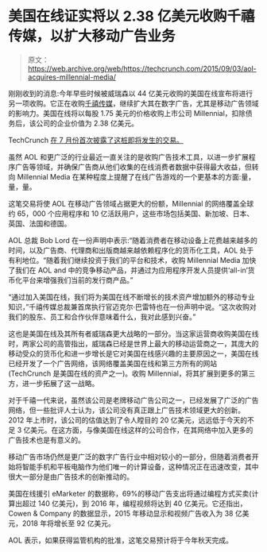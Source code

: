 # 美国在线证实将以 2.38 亿美元收购千禧传媒，以扩大移动广告业务

> 原文：<https://web.archive.org/web/https://techcrunch.com/2015/09/03/aol-acquires-millennial-media/>

刚刚收到的消息:今年早些时候被威瑞森以 44 亿美元收购的美国在线宣布将进行另一项收购。它正在收购[千禧传媒](https://web.archive.org/web/20230306024852/http://www.businesswire.com/news/home/20150903005064/en/AOL-Deepen-Programmatic-Leadership-Agreement-Acquire-Millennial)，继续扩大其在数字广告，尤其是移动广告领域的影响力。美国在线将以每股 1.75 美元的价格收购上市公司 Millennial，扣除债务后，该公司的企业价值为 2.38 亿美元。

TechCrunch [在 7 月份首次披露了这桩即将发生的交易。](https://web.archive.org/web/20230306024852/https://techcrunch.com/2015/07/08/millennial-verizon-aol/#.zewlyd:0ZYE)

虽然 AOL 和更广泛的行业最近一直关注的是收购广告技术工具，以进一步扩展程序广告等领域，并确保广告商从他们收集的在线消费者数据中获得最大收益，但转向 Millennial Media 在某种程度上提醒了在线广告游戏的一个更基本的方面:量，量，量。

这笔交易将使 AOL 在移动广告领域占据更大的份额，Millennial 的网络覆盖全球约 65，000 个应用程序和 10 亿活跃用户，这些市场包括美国、新加坡、日本、英国、法国和德国。

AOL 总裁 Bob Lord 在一份声明中表示:“随着消费者在移动设备上花费越来越多的时间，以及广告商、代理商和出版商越来越依赖程序化的货币化工具，AOL 处于有利地位。“随着我们继续投资于我们的平台和技术，收购 Millennial Media 加快了我们在 AOL and 中的竞争移动产品，并通过为应用程序开发人员提供‘all-in’货币化平台来增强我们当前的发行商产品。”

“通过加入美国在线，我们将为美国在线不断增长的技术资产增加额外的移动专业知识，”千禧传媒总裁兼首席执行官迈克尔·巴雷特也在一份声明中说。“这次收购对我们的股东、员工和合作伙伴意味着什么，我对此感到兴奋。”

这也是美国在线及其所有者威瑞森更大战略的一部分。当这家运营商收购美国在线时，两家公司的高管指出，威瑞森已经是世界上最大的移动运营商之一，其庞大的移动受众的货币化和进一步增长是它对美国在线感兴趣的主要原因之一，美国在线已经开发了一个广告网络，该网络覆盖美国在线和第三方所有的网站(TechCrunch 是美国在线的资产之一)。收购 Millennial，将其扩展到更多的第三方，进一步拓展了这一战略。

对于千禧一代来说，虽然该公司是老牌移动广告公司之一，已经发展了广泛的广告网络，但一些批评人士认为，该公司没有真正跟上广告技术领域更大的创新。2012 年上市时，该公司的估值达到了令人瞠目的 20 亿美元，远远低于今天的不足 3 亿美元。在这方面，与像美国在线这样的公司合作，在其网络中加入更多的广告技术也是有意义的。

移动广告市场仍然是更广泛的数字广告行业中相对较小的一部分，但随着消费者开始将智能手机和平板电脑作为他们唯一的计算设备，这种情况正在迅速改变，其中很大一部分是由广告技术的创新推动的。

美国在线援引 eMarketer 的数据称，69%的移动广告支出将通过编程方式买卖(计算出超过 140 亿美元)，到 2016 年，编程视频将达到 40 亿美元。它还指出，Cowen & Company 的数据显示，2015 年移动显示和视频广告收入为 38 亿美元，2018 年将增长至 92 亿美元。

AOL 表示，如果获得监管机构的批准，这笔交易预计将于今年秋天完成。